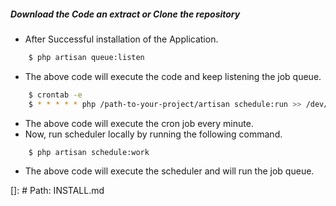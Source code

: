##### Download the Code an extract or Clone the repository

- After Successful installation of the Application.
```bash
    $ php artisan queue:listen
```
- The above code will execute the code and keep listening the job queue.
```bash
    $ crontab -e
    $ * * * * * php /path-to-your-project/artisan schedule:run >> /dev/null 2>&1
```
- The above code will execute the cron job every minute.
- Now, run scheduler locally by running the following command.
```bash
    $ php artisan schedule:work
```
- The above code will execute the scheduler and will run the job queue.

[]: # Path: INSTALL.md
